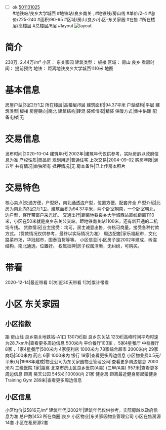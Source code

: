 - [ ] ok [501131025](https://bj.5i5j.com/ershoufang/501131025.html)  
 #地铁站/良乡大学城西 #地铁站/良乡南关 ,  #地铁线/房山线
#单价/2-4 #总价/225-240 #面积/90-95   #区域/房山/良乡/小区-东关家园 #在售 #所在楼层/高楼层 #总楼层/6层 #layout 
![layout](http://image2a.5i5j.com/bdir/layout/235121154aa34365856e3883e619dbb2.jpg_P5.jpg) 
# 简介 
 230万,  2.44万/m² 
小区： 东关家园
建筑类型： 板楼
区域： 房山 良乡
看房时间： 提前预约
地铁： 距离地铁良乡大学城西1110米 地图
# 基本信息 
 房屋户型|3室2厅1卫
所在楼层|高楼层/6层
建筑面积|94.37平米
户型结构|平层
建筑类型|板楼
房屋朝向|南北
建筑结构|砖混
装修情况|精装
供暖方式|集中供暖
配备电梯|无
# 交易信息 
 发布时间|2020-10-04
建筑年代|2002年|建筑年代仅供参考，实际房龄以政府信息为准
产权性质|商品房
规划用途|普通住宅
上次交易|2004-09-02
购房年限|满五年
共有情况|单独所有
抵押情况|无
房本备件|已上传房本照片
# 交易特色 
 核心卖点|交通方便，户型好，南北通透边户型，位置方便，配套齐全
户型介绍|此房为南北向3室2厅1卫，建筑面积为94.37平米，两个卧室朝南，一个卧室朝北，边户型，客厅带窗户采光好。
交通出行|距离地铁良乡大学城西站直线距离1110米，小区在50米就是良乡东关公交站。距地铁南关站1100米，还有新开通的二机场专线。
贷款情况|业主接受：均可。房主诚意出售，价格可商量，接受各种付款方式。（贷款情况仅供参考，最终以实际情况为准）
周边配套|家乐福超市，文化路菜市场，华冠超市，国泰百货等等。
小区信息|小区房子是2002年建成，砖混结构，南北通透。位置好。
权属抵押|房子权属清晰，无纠纷，可购买。
# 带看 
 2020-12-14|最近带看	 0|次|近30天带看	 1|次|累计带看
# 小区 东关家园
## 小区指数 
 距 房山线 良乡南关地铁站-A1口 1307米|距 良乡东关站 123米|高峰时间平均时速为28.7km/h|查看更多周边信息
500米内 平价餐厅103家 ，5家4星餐厅
中档餐厅8家 ，1家4星餐厅|500米内 4家便利店
1000米内 78家综合超市
2000米内 29家商场|500米内 药店 6家
1000米内 银行 19家|查看更多周边信息
小区物业费0.5元/平米/月|1998年建成|物业公司为东关家园物业管理公司|查看更多周边信息
2000米内 三级医院 1家|距离 北京市房山区良乡医院(A类) (三甲/A类) 957米|查看更多周边信息
距离 昊天公园 545米|1000米内 21家 健身房
距离最近健身房起猿健身Training Gym 289米|查看更多周边信息
## 小区信息 
 小区均价|25816元/m²
建筑年代|2002年|建筑年代仅供参考，实际房龄以政府信息为准
总户数|453
所在商圈|良乡
小区物业|东关家园物业管理公司
小区在售房源14套
小区在租房源2套
